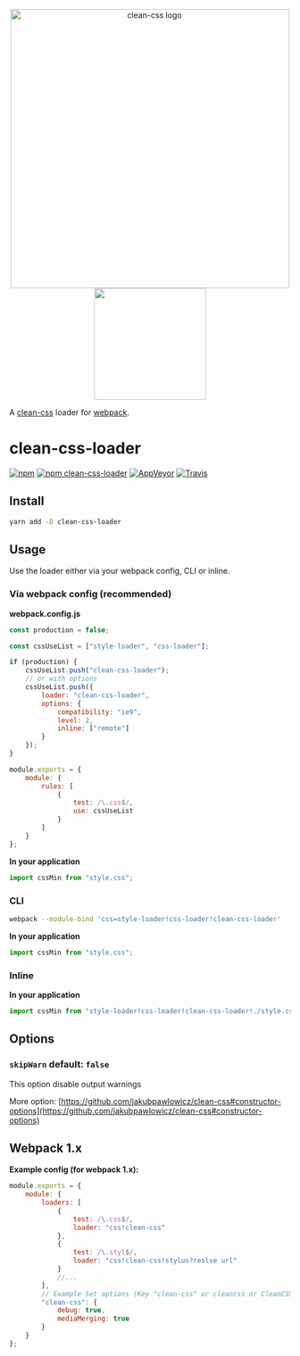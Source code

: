 <div align="center">
    <img src="https://cdn.rawgit.com/jakubpawlowicz/clean-css/master/logo.v2.svg" alt="clean-css logo" width="500"/>
    <br>
    <a href="https://github.com/webpack/webpack">
        <img width="200" height="200"
            src="https://webpack.js.org/assets/icon-square-big.svg">
    </a>
</div>

A [clean-css](https://github.com/jakubpawlowicz/clean-css) loader for [webpack](https://github.com/webpack/webpack).

# clean-css-loader

[![npm](https://img.shields.io/npm/v/clean-css-loader.svg)](https://www.npmjs.com/package/clean-css-loader)
[![npm clean-css-loader](https://img.shields.io/npm/dm/clean-css-loader.svg)](https://www.npmjs.com/package/clean-css-loader)
[![AppVeyor](https://img.shields.io/appveyor/ci/retyui/clean-css-loader.svg?label=windows)](https://ci.appveyor.com/project/retyui/clean-css-loader)
[![Travis](https://img.shields.io/travis/retyui/clean-css-loader.svg?label=unix)](https://travis-ci.org/retyui/clean-css-loader)

## Install

```bash
yarn add -D clean-css-loader
```

## Usage

Use the loader either via your webpack config, CLI or inline.

### Via webpack config (recommended)

**webpack.config.js**

```js
const production = false;

const cssUseList = ["style-loader", "css-loader"];

if (production) {
	cssUseList.push("clean-css-loader");
	// or with options
	cssUseList.push({
		loader: "clean-css-loader",
		options: {
			compatibility: "ie9",
			level: 2,
			inline: ["remote"]
		}
	});
}

module.exports = {
	module: {
		rules: [
			{
				test: /\.css$/,
				use: cssUseList
			}
		]
	}
};
```

**In your application**

```js
import cssMin from "style.css";
```

### CLI

```bash
webpack --module-bind 'css=style-loader!css-loader!clean-css-loader'
```

**In your application**

```js
import cssMin from "style.css";
```

### Inline

**In your application**

```js
import cssMin from "style-loader!css-loader!clean-css-loader!./style.css";
```

## Options

### `skipWarn` default: `false`

This option disable output warnings

More option: [https://github.com/jakubpawlowicz/clean-css#constructor-options](https://github.com/jakubpawlowicz/clean-css#constructor-options)

## Webpack 1.x

**Example config (for webpack 1.x):**

```js
module.exports = {
	module: {
		loaders: [
			{
				test: /\.css$/,
				loader: "css!clean-css"
			},
			{
				test: /\.styl$/,
				loader: "css!clean-css!stylus?reslve url"
			}
			//...
		],
		// Example Set options (Key "clean-css" or cleancss or CleanCSS):
		"clean-css": {
			debug: true,
			mediaMerging: true
		}
	}
};
```
